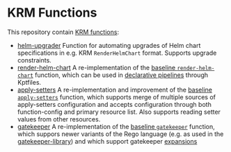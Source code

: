# KRM Functions

This repository contain [KRM functions](https://medium.com/@michael.vittrup.larsen/replacing-helm-and-kustomize-with-krm-functions-a-new-approach-to-configuration-management-676212cc1332):

- [helm-upgrader](docs/helm-upgrader.md) Function for automating
  upgrades of Helm chart specifications in e.g. KRM `RenderHelmChart`
  format. Supports upgrade constraints.
- [render-helm-chart](docs/render-helm-chart.md) A re-implementation
  of the [baseline
  `render-helm-chart`](https://catalog.kpt.dev/render-helm-chart/v0.2/)
  function, which can be used in [declarative
  pipelines](https://kpt.dev/book/04-using-functions/01-declarative-function-execution)
  through Kptfiles.
- [apply-setters](docs/apply-setters.md) A re-implementation and
  improvement of the [baseline
  `apply-setters`](https://catalog.kpt.dev/apply-setters/v0.2/)
  function, which supports merge of multiple sources of apply-setters
  configuration and accepts configuration through both function-config
  and primary resource list. Also supports reading setter values from
  other resources.
- [gatekeeper](https://github.com/michaelvl/krm-gatekeeper) A
  re-implementation of the [baseline
  `gatekeeper`](https://catalog.kpt.dev/gatekeeper/v0.2/) function,
  which suppors newer variants of the Rego language (e.g. as used in
  the
  [gatekeeper-library](https://github.com/open-policy-agent/gatekeeper-library))
  and which support gatekeeper
  [expansions](https://open-policy-agent.github.io/gatekeeper/website/docs/expansion)
